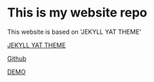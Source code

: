 # This is my website repo

This website is based on 'JEKYLL YAT THEME'

[JEKYLL YAT THEME](https://jamstackthemes.dev/theme/jekyll-theme-yat/)

[Github](https://github.com/jeffreytse/jekyll-theme-yat)

[DEMO](https://jamstackthemes.dev/demo/theme/jekyll-theme-yat/)  